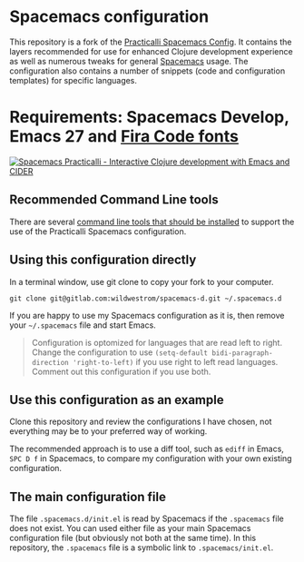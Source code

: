 # Spacemacs configuration
This repository is a fork of the [Practicalli Spacemacs Config](https://github.com/practicalli/spacemacs.d).  It contains the layers recommended for use for enhanced Clojure development experience as well as numerous tweaks for general [Spacemacs](https://github.com/syl20bnr/spacemacs/) usage.  The configuration also contains a number of snippets (code and configuration templates) for specific languages.

# Requirements: Spacemacs Develop, Emacs 27 and [Fira Code fonts](https://github.com/tonsky/FiraCode)

[![Spacemacs Practicalli - Interactive Clojure development with Emacs and CIDER](https://github.com/practicalli/spacemacs-content/blob/master/images/practicalli-spacemacs-book-banner.png)](https://practicalli.github.io/spacemacs)

## Recommended Command Line tools
There are several [command line tools that should be installed](https://practicalli.github.io/spacemacs/before-you-start/recommended-command-line-tools.html) to support the use of the Practicalli Spacemacs configuration.


## Using this configuration directly
In a terminal window, use git clone to copy your fork to your computer.

```git clone git@gitlab.com:wildwestrom/spacemacs-d.git ~/.spacemacs.d```

If you are happy to use my Spacemacs configuration as it is, then remove your `~/.spacemacs` file and start Emacs.

> Configuration is optomized for languages that are read left to right.  Change the configuration to use `(setq-default bidi-paragraph-direction 'right-to-left)` if you use right to left read languages.  Comment out this configuration if you use both.

## Use this configuration as an example
Clone this repository and review the configurations I have chosen, not everything may be to your preferred way of working.

The recommended approach is to use a diff tool, such as `ediff` in Emacs, `SPC D f` in Spacemacs, to compare my configuration with your own existing configuration.


## The main configuration file
The file `.spacemacs.d/init.el` is read by Spacemacs if the `.spacemacs` file does not exist.  You can used either file as your main Spacemacs configuration file (but obviously not both at the same time).  In this repository, the `.spacemacs` file is a symbolic link to `.spacemacs/init.el`.
